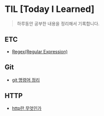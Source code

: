 # TIL [Today I Learned]

> 하루동안 공부한 내용을 정리해서 기록합니다.

## ETC
+ [Regex(Regular Expression)](./ETC/Regex.md)

## Git

+ [git 명령어 정리](./Git/git_commands.md)


## HTTP

+ [http란 무엇인가](./HTTP/HTTP.md)


<!-- 제어,비제어 컴포넌트 -->
